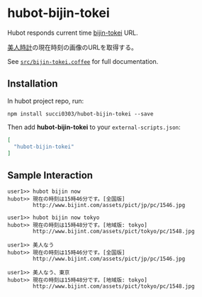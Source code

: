 # hubot-bijin-tokei

Hubot responds current time [bijin-tokei](http://www.bijint.com) URL.

[美人時計](http://www.bijint.com)の現在時刻の画像のURLを取得する。

See [`src/bijin-tokei.coffee`](src/bijin-tokei.coffee) for full documentation.

## Installation

In hubot project repo, run:

`npm install succi0303/hubot-bijin-tokei --save`

Then add **hubot-bijin-tokei** to your `external-scripts.json`:

```json
[
  "hubot-bijin-tokei"
]
```

## Sample Interaction

```
user1>> hubot bijin now
hubot>> 現在の時刻は15時46分です。[全国版]
        http://www.bijint.com/assets/pict/jp/pc/1546.jpg

user1>> hubot bijin now tokyo
hubot>> 現在の時刻は15時48分です。[地域版: tokyo]
        http://www.bijint.com/assets/pict/tokyo/pc/1548.jpg

user1>> 美人なう
hubot>> 現在の時刻は15時46分です。[全国版]
        http://www.bijint.com/assets/pict/jp/pc/1546.jpg

user1>> 美人なう、東京
hubot>> 現在の時刻は15時48分です。[地域版: tokyo]
        http://www.bijint.com/assets/pict/tokyo/pc/1548.jpg
```
